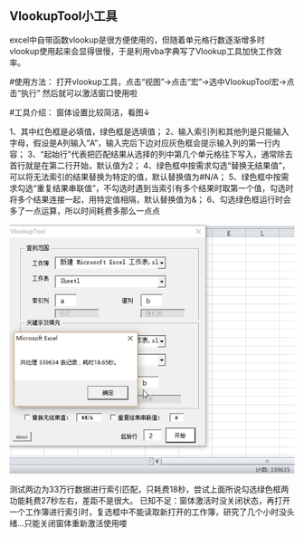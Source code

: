 ## VlookupTool小工具
excel中自带函数vlookup是很方便使用的，但随着单元格行数逐渐增多时vlookup使用起来会显得很慢，于是利用vba字典写了Vlookup工具加快工作效率。

#使用方法：
打开vlookup工具，点击“视图”→点击“宏”→选中VlookupTool宏→点击“执行”
然后就可以激活窗口使用啦

#工具介绍：
窗体设置比较简洁，看图↓


1、其中红色框是必填值，绿色框是选填值；
2、输入索引列和其他列是只能输入字母，假设是A列输入“A”，输入完后下边对应灰色框会提示输入列的第一行内容；
3、“起始行”代表把匹配结果从选择的列中第几个单元格往下写入，通常除去首行就是在第二行开始，默认值为2；
4、绿色框中按需求勾选“替换无结果值”，可以将无法索引的结果替换为特定的值，默认替换值为#N/A；
5、绿色框中按需求勾选“重复结果串联值”，不勾选时遇到当索引有多个结果时取第一个值，勾选时将多个结果连接一起，用特定值相隔，默认替换值为&；
6、勾选绿色框运行时会多了一点运算，所以时间耗费多那么一点点

![Image text](https://github.com/StinkCat/VlookupTool/raw/master/img/jieguo.png)

 测试两边为33万行数据进行索引匹配，只耗费18秒，尝试上面所说勾选绿色框两功能耗费27秒左右，差距不是很大。
 已知不足：窗体激活时没关闭状态，再打开一个工作簿进行索引时，复选框中不能读取新打开的工作簿，研究了几个小时没头绪...只能关闭窗体重新激活使用喽
